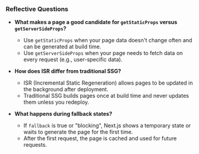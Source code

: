 ### Reflective Questions

* **What makes a page a good candidate for `getStaticProps` versus `getServerSideProps`?**

  * Use `getStaticProps` when your page data doesn't change often and can be generated at build time.
  * Use `getServerSideProps` when your page needs to fetch data on every request (e.g., user-specific data).

* **How does ISR differ from traditional SSG?**

  * ISR (Incremental Static Regeneration) allows pages to be updated in the background after deployment.
  * Traditional SSG builds pages once at build time and never updates them unless you redeploy.

* **What happens during fallback states?**

  * If `fallback` is true or "blocking", Next.js shows a temporary state or waits to generate the page for the first time.
  * After the first request, the page is cached and used for future requests.
